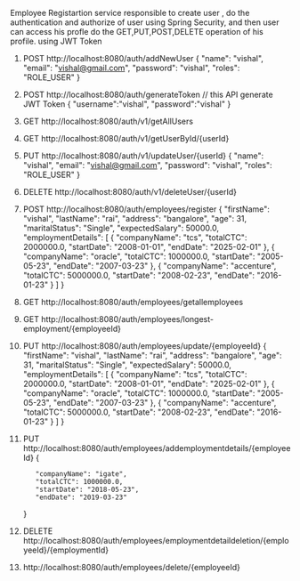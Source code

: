 Employee Registartion service responsible to create user , do the authentication and authorize of user using Spring Security, and then user can access his profle do the 
GET,PUT,POST,DELETE operation of his profile. using JWT Token

1) POST http://localhost:8080/auth/addNewUser
     {
    "name": "vishal",
    "email": "vishal@gmail.com",
    "password": "vishal",
    "roles": "ROLE_USER"
     }
2) POST http://localhost:8080/auth/generateToken  // this API generate JWT Token
     {
    "username":"vishal",
    "password":"vishal"
     }

3) GET http://localhost:8080/auth/v1/getAllUsers
4) GET http://localhost:8080/auth/v1/getUserById/{userId}
5) PUT http://localhost:8080/auth/v1/updateUser/{userId}
    {
    "name": "vishal",
    "email": "vishal@gmail.com",
    "password": "vishal",
    "roles": "ROLE_USER"
    }
6) DELETE http://localhost:8080/auth/v1/deleteUser/{userId}

7) POST http://localhost:8080/auth/employees/register
   {
    "firstName": "vishal",
    "lastName": "rai",
    "address": "bangalore",
    "age": 31,
    "maritalStatus": "Single",
    "expectedSalary": 50000.0,
    "employmentDetails": [
       {
            "companyName": "tcs",
            "totalCTC": 2000000.0,
            "startDate": "2008-01-01",
            "endDate": "2025-02-01"
        },
       {
            "companyName": "oracle",
            "totalCTC": 1000000.0,
            "startDate": "2005-05-23",
            "endDate": "2007-03-23"
        },
        {
            "companyName": "accenture",
            "totalCTC": 5000000.0,
            "startDate": "2008-02-23",
            "endDate": "2016-01-23"
        }
   ]
 }   

 8) GET  http://localhost:8080/auth/employees/getallemployees
 9) GET http://localhost:8080/auth/employees/longest-employment/{employeeId}
 10) PUT http://localhost:8080/auth/employees/update/{employeeId}
        {
    "firstName": "vishal",
    "lastName": "rai",
    "address": "bangalore",
    "age": 31,
    "maritalStatus": "Single",
    "expectedSalary": 50000.0,
    "employmentDetails": [
       {
            "companyName": "tcs",
            "totalCTC": 2000000.0,
            "startDate": "2008-01-01",
            "endDate": "2025-02-01"
        },
       {
            "companyName": "oracle",
            "totalCTC": 1000000.0,
            "startDate": "2005-05-23",
            "endDate": "2007-03-23"
        },
        {
            "companyName": "accenture",
            "totalCTC": 5000000.0,
            "startDate": "2008-02-23",
            "endDate": "2016-01-23"
        }
   ]
 } 

 11) PUT http://localhost:8080/auth/employees/addemploymentdetails/{employeeId}
          {
           
            "companyName": "igate",
            "totalCTC": 1000000.0,
            "startDate": "2018-05-23",
            "endDate": "2019-03-23"
        }
  12) DELETE http://localhost:8080/auth/employees/employmentdetaildeletion/{employeeId}/{employmentId}
  13) http://localhost:8080/auth/employees/delete/{employeeId}
   
